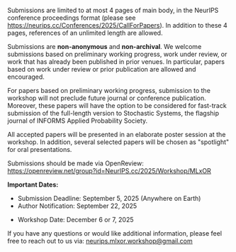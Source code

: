 Submissions are limited to at most 4 pages of main body, in the NeurIPS conference proceedings format (please see [<u>https://neurips.cc/Conferences/2025/CallForPapers</u>](https://neurips.cc/Conferences/2025/CallForPapers)). In addition to these 4 pages, references of an unlimited length are allowed. 

Submissions are **non-anonymous** and **non-archival**. We welcome submissions based on preliminary working progress, work under review, or work that has already been published in prior venues. In particular, papers based on work under review or prior publication are allowed and encouraged.

For papers based on preliminary working progress, submission to the workshop will not preclude future journal or conference publication. Moreover, these papers will have the option to be considered for fast-track submission of the full-length version to Stochastic Systems, the flagship journal of INFORMS Applied Probability Society.

All accepted papers will be presented in an elaborate poster session at the workshop. In addition, several selected papers will be chosen as "spotlight" for oral presentations. 

Submissions should be made via OpenReview:<br> 
[<u>https://openreview.net/group?id=NeurIPS.cc/2025/Workshop/MLxOR</u>](https://openreview.net/group?id=NeurIPS.cc/2025/Workshop/MLxOR)

**Important Dates:**

* Submission Deadline: September 5, 2025 (Anywhere on Earth)
* Author Notification: September 22, 2025
<!-- * Camera Ready Deadline: July 7, 2025 (Anywhere on Earth) -->
* Workshop Date: December 6 or 7, 2025


If you have any questions or would like additional information, please feel free to reach out to us via: [<u>neurips.mlxor.workshop@gmail.com</u>](mailto:neurips.mlxor.workshop@gmail.com)



<!-- [<u>Open Review</u>](https://openreview.net/group?id=ICML.cc/2025/Workshop/PRAL) -->

<!-- We invite the submission of research papers and position papers on the topic of programmatic representations for agent learning. This workshop aims to explore the use of program-like structures to represent policies, reward functions, tasks, and environment models.

Topics of interest include, but are not limited to:

* **Programs as Policies:** Representing decision-making logic through programmatic policies in Python or domain-specific languages.
* **Programs as Reward Functions:** Synthesizing reward function codes for agent learning.
* **Programs as Skill Libraries:** Representing acquired skills as programs, allowing for reusing and composing skills.
* **Programmatically Generating Tasks:** Producing codes that describe diverse task variants.
* **Programs as Environment Models:** Inferring executable codes to simulate environment dynamics.

**Submission Types:**

* **Full Papers:** Up to 9 pages in ICML or NeurIPS format, with potentially large-scale experiments.
* **Short Papers:** 2-4 pages in ICML or NeurIPS format, with proof-of-concept demonstrations (demos, code, blog posts).

**Important Dates:**

* Submission Deadline: ~~May 24, 2025, AoE~~ May 30, 2025, AoE
* Author Notification: ~~June 7, 2025, AoE~~ June 13, 2025, AoE
* Camera Ready Deadline: July 7, 2025, AoE
* Workshop Date: July 18, 2025 -->

<!-- Accepted papers will be presented during poster sessions, with exceptional submissions selected for spotlight oral presentations.

All accepted papers will be made publicly available as non-archival reports, allowing for future submissions to archival conferences or journals.

Please submit your papers to the [<u>Open Review</u>](https://openreview.net/group?id=ICML.cc/2025/Workshop/PRAL) site.

<h1 class="py-4 text-2xl font-bold" id="camera-ready">Camera Ready Instructions</h1>

Please incorporate reviewers' feedbacks and prepare for your camera-ready submission. Please submit your camera-ready version on OpenReview. Your camera-ready submission should be de-anonymized, and include at most 9 pages for full papers, and 2-4 pages for short papers, excluding the references and appendices. The paper can be in ICML or NeurIPS formats, with footnote “ICML 2025 Workshop on Programmatic Representations for Agent Learning”.

Camera-Ready LaTeX Templates:

- [<u>ICML Format</u>](/tex/icml2025_pral.sty)
- [<u>NeurIPS Format</u>](/tex/icml2025_pral_neurips.sty)

The camera-ready deadline is July 7, 2025, Anywhere on Earth (AoE).
 -->




